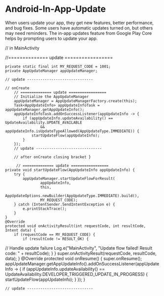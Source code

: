# Android-In-App-Update
When users update your app, they get new features, better performance, and bug fixes. Some users have automatic updates turned on, but others may need reminders. The in-app updates feature from Google Play Core helps by prompting users to update your app.

// in MainActivity

   //============== update =================
   
    private static final int MY_REQUEST_CODE = 1001;
    private AppUpdateManager appUpdateManager;

    // update ------------------------------

    // onCreate
        // ============== update =================
        // Initialize the AppUpdateManager
        appUpdateManager = AppUpdateManagerFactory.create(this);
        Task<AppUpdateInfo> appUpdateInfoTask = appUpdateManager.getAppUpdateInfo();
        appUpdateInfoTask.addOnSuccessListener(appUpdateInfo -> {
            if (appUpdateInfo.updateAvailability() == UpdateAvailability.UPDATE_AVAILABLE
                    && appUpdateInfo.isUpdateTypeAllowed(AppUpdateType.IMMEDIATE)) {
                startUpdateFlow(appUpdateInfo);
            }
        });
        // update ------------------------------

        // after onCreate closing bracket }

         // ============== update =================
    private void startUpdateFlow(AppUpdateInfo appUpdateInfo) {
        try {
            appUpdateManager.startUpdateFlowForResult(
                    appUpdateInfo,
                    this,
                    AppUpdateOptions.newBuilder(AppUpdateType.IMMEDIATE).build(),
                    MY_REQUEST_CODE);
        } catch (IntentSender.SendIntentException e) {
            e.printStackTrace();
        }
    }
    @Override
    protected void onActivityResult(int requestCode, int resultCode, Intent data) {
        if (requestCode == MY_REQUEST_CODE) {
            if (resultCode != RESULT_OK) {
// Handle update failure
                Log.e("MainActivity", "Update flow failed! Result code: " + resultCode);
            }
        }
        super.onActivityResult(requestCode, resultCode, data);
    }
    @Override
    protected void onResume() {
        super.onResume();
        appUpdateManager.getAppUpdateInfo().addOnSuccessListener(appUpdateInfo -> {
            if (appUpdateInfo.updateAvailability() == UpdateAvailability.DEVELOPER_TRIGGERED_UPDATE_IN_PROGRESS) {
                startUpdateFlow(appUpdateInfo);
            }
        });
    }


    // update ------------------------------
